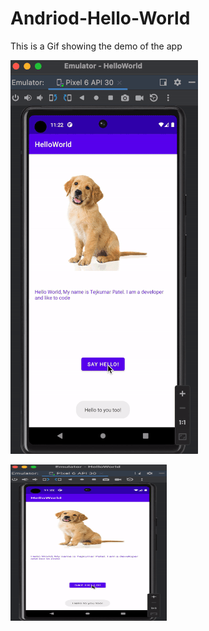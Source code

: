 # Andriod-Hello-World

This is a Gif showing the demo of the app

![](https://github.com/tpatel29/Andriod-Hello-World/blob/main/demo.gif)

<img src="https://github.com/tpatel29/Andriod-Hello-World/blob/main/demo.gif" width="250" height="250"/>
